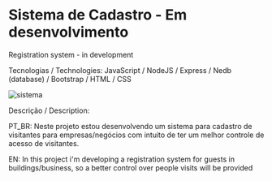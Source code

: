 # Sistema de Cadastro - Em desenvolvimento
Registration system - in development

Tecnologias / Technologies: 
 JavaScript /
 NodeJS / Express /
 Nedb (database) /
 Bootstrap /
 HTML / CSS

![sistema](https://user-images.githubusercontent.com/99507279/204095666-8099f5a1-3be5-4cfb-aae8-28b73cfbbd6c.png)


Descrição / Description:

PT_BR:
Neste projeto estou desenvolvendo um sistema para cadastro de visitantes para empresas/negócios 
com intuito de ter um melhor controle de acesso de visitantes.

EN:
In this project i'm developing a registration system for guests in buildings/business, so a better control over people visits
will be provided





